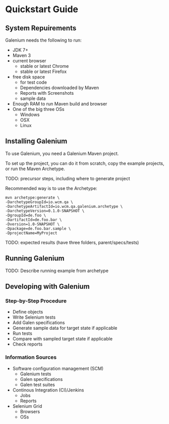 # Quickstart Guide

## System Repuirements

Galenium needs the following to run:
* JDK 7+
* Maven 3
* current browser
  * stable or latest Chrome
  * stable or latest Firefox
* free disk space
  * for test code
  * Dependencies downloaded by Maven
  * Reports with Screenshots
  * sample data
* Enough RAM to run Maven build and browser
* One of the big three OSs
  * Windows
  * OSX
  * Linux

## Installing Galenium

To use Galenium, you need a Galenium Maven project.

To set up the project, you can do it from scratch, copy the example projects, or run the Maven Archetype.

TODO: precursor steps, including where to generate project

Recommended way is to use the Archetype:

 ```
 mvn archetype:generate \
 -DarchetypeGroupId=io.wcm.qa \ 
 -DarchetypeArtifactId=io.wcm.qa.galenium.archetype \ 
 -DarchetypeVersion=0.1.0-SNAPSHOT \
 -DgroupId=de.foo \
 -DartifactId=de.foo.bar \ 
 -Dversion=1.0-SNAPSHOT \
 -Dpackage=de.foo.bar.sample \ 
 -DprojectName=MyProject 
 ```

 TODO: expected results (have three folders, parent/specs/tests)

## Running Galenium

TODO: Describe running example from archetype
 
## Developing with Galenium

### Step-by-Step Procedure

* Define objects
* Write Selenium tests
* Add Galen specifications
* Generate sample data for target state if applicable
* Run tests
* Compare with sampled target state if applicable
* Check reports

### Information Sources

* Software configuration management (SCM)
  * Galenium tests
  * Galen specifications
  * Galen test suites
* Continous Integration (CI)/Jenkins
  * Jobs
  * Reports
* Selenium Grid
  * Browsers
  * OSs
 
